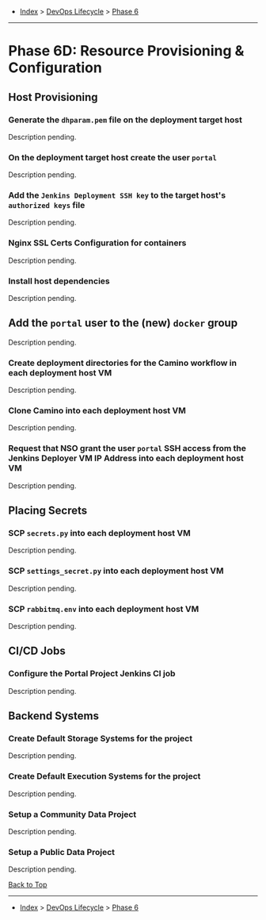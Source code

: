 <a id="top"></a>

- [Index](../index.md) > [DevOps Lifecycle](devops.md) > [Phase 6](phase_06.md)

---

<a id="actions"></a>

# Phase 6D: Resource Provisioning & Configuration

## Host Provisioning

<a id="6d-01"></a>

### Generate the `dhparam.pem` file on the deployment target host

Description pending.

<a id="6d-02"></a>

### On the deployment target host create the user `portal`

Description pending.

<a id="6d-03"></a>

### Add the `Jenkins Deployment SSH key` to the target host's `authorized keys` file

Description pending.

<a id="6d-04"></a>

### Nginx SSL Certs Configuration for containers

Description pending.

<a id="6d-05"></a>

### Install host dependencies

Description pending.

<a id="6d-06"></a>

## Add the `portal` user to the (new) `docker` group

Description pending.

<a id="6d-07"></a>

### Create deployment directories for the Camino workflow in each deployment host VM

Description pending.

<a id="6d-08"></a>

### Clone Camino into each deployment host VM

Description pending.

<a id="6d-09"></a>

### Request that NSO grant the user `portal` SSH access from the Jenkins Deployer VM IP Address into each deployment host VM

Description pending.

## Placing Secrets

<a id="6d-10"></a>

### SCP `secrets.py` into each deployment host VM

Description pending.

<a id="6d-11"></a>

### SCP `settings_secret.py` into each deployment host VM

Description pending.

<a id="6d-12"></a>

### SCP `rabbitmq.env` into each deployment host VM

Description pending.

## CI/CD Jobs

<a id="6d-13"></a>

### Configure the Portal Project Jenkins CI job

Description pending.

## Backend Systems

<a id="6d-14"></a>

### Create Default Storage Systems for the project

Description pending.

<a id="6d-15"></a>

### Create Default Execution Systems for the project

Description pending.

<a id="6d-16"></a>

### Setup a Community Data Project

Description pending.

<a id="6d-17"></a>

### Setup a Public Data Project

Description pending.

<a class="inline-navlink-page-top" href="#actions">Back to Top</a>

---

- [Index](../index.md) > [DevOps Lifecycle](devops.md) > [Phase 6](phase_06.md)
